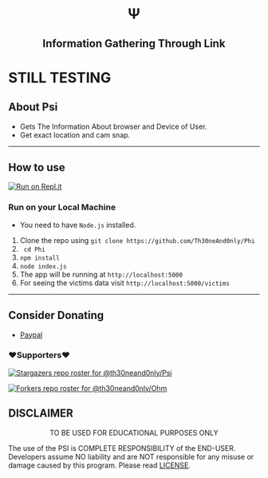 <h1 align='center'>Ψ</h1>

<h2 align='center'>Information Gathering Through Link</h1>

# STILL TESTING

## About Psi
 * Gets The Information About browser and Device of User.
 * Get exact location and cam snap.
 
---

## How to use
 [![Run on Repl.it](https://repl.it/badge/github/Th30neAnd0nly/Psi)](https://repl.it/github/Th30neAnd0nly/Psi)
 ### Run on your Local Machine
 * You need to have `Node.js` installed.
 1. Clone the repo using `git clone https://github.com/Th30neAnd0nly/Phi`
 1. ` cd Phi`
 1. `npm install` 
 1. `node index.js`
 1. The app will be running at `http://localhost:5000`
 1. For seeing the victims data visit `http://localhost:5000/victims`
---


## Consider Donating
*  [Paypal](https://paypal.me/SaritaChaubey/)



### ❤️Supporters❤️
[![Stargazers repo roster for @th30neand0nly/Psi](https://reporoster.com/stars/dark/Th30neAnd0nly/Psi)](https://github.com/Th30neAnd0nly/Psi/stargazers)

[![Forkers repo roster for @th30neand0nly/Ohm](https://reporoster.com/forks/dark/Th30neAnd0nly/Psi)](https://github.com/Th30neAnd0nly/Psi/network/members)

## DISCLAIMER
<p align="center">
 TO BE USED FOR EDUCATIONAL PURPOSES ONLY

</p>



The use of the PSI is COMPLETE RESPONSIBILITY of the END-USER. Developers assume NO liability and are NOT responsible for any misuse or damage caused by this program. Please read [LICENSE](LICENSE).



